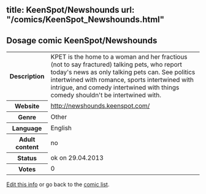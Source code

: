 title: KeenSpot/Newshounds
url: "/comics/KeenSpot_Newshounds.html"
---
Dosage comic KeenSpot/Newshounds
-----------------------------------------

<p id="msg"></p>
<script type="text/javascript">
if (window.location.search === '?edit_info_mail=sent_ok') {
  var elem = document.getElementById("msg");
  elem.innerHTML = 'Edited information sucessfully sent for review, which is usually done daily. Thanks!';
  elem.className = 'ok';
}
</script>
<table class="comicinfo">
<tr>
<th>Description</th><td>KPET is the home to a woman and her fractious (not to say fractured) talking pets, who report today's news as only talking pets can. See politics intertwined with romance, sports intertwined with intrigue, and comedy intertwined with things comedy shouldn't be intertwined with.</td>
</tr>
<tr>
<th>Website</th><td><a href="http://newshounds.keenspot.com/">http://newshounds.keenspot.com/</a></td>
</tr>
<tr>
<th>Genre</th><td>Other</td>
</tr>
<tr>
<th>Language</th><td>English</td>
</tr>
<tr>
<th>Adult content</th><td>no</td>
</tr>
<tr>
<th>Status</th><td>ok on 29.04.2013</td>
</tr>
<tr>
<th>Votes</th><td>0</td>
</tr>
</table>

[Edit this info](KeenSpot_Newshounds_edit.html) or go back to the [comic list](../comic-index.html).

